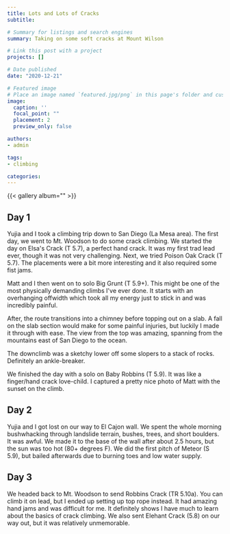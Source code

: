 ```yaml
---
title: Lots and Lots of Cracks
subtitle: 

# Summary for listings and search engines
summary: Taking on some soft cracks at Mount Wilson

# Link this post with a project
projects: []

# Date published
date: "2020-12-21"

# Featured image
# Place an image named `featured.jpg/png` in this page's folder and customize its options here.
image:
  caption: ''
  focal_point: ""
  placement: 2
  preview_only: false

authors:
- admin

tags:
- climbing

categories:
---
```


{{< gallery album="<lotsandlostofcracks>" >}}

Day 1
-------

Yujia and I took a climbing trip down to San Diego (La Mesa area). The first day, we went to Mt. Woodson to do some crack climbing. We started the day on Elsa's Crack (T 5.7), a perfect hand crack. It was my first trad lead ever, though it was not very challenging. Next, we tried Poison Oak Crack (T 5.7). The placements were a bit more interesting and it also required some fist jams.

Matt and I then went on to solo Big Grunt (T 5.9+). This might be one of the most physically demanding climbs I've ever done. It starts with an overhanging offwidth which took all my energy just to stick in and was incredibly painful. 

After, the route transitions into a chimney before topping out on a slab. A fall on the slab section would make for some painful injuries, but luckily I made it through with ease. The view from the top was amazing, spanning from the mountains east of San Diego to the ocean.

The downclimb was a sketchy lower off some slopers to a stack of rocks. Definitely an ankle-breaker.

We finished the day with a solo on Baby Robbins (T 5.9). It was like a finger/hand crack love-child. I captured a pretty nice photo of Matt with the sunset on the climb.

Day 2
-------
Yujia and I got lost on our way to El Cajon wall. We spent the whole morning bushwhacking through landslide terrain, bushes, trees, and short boulders. It was awful. We made it to the base of the wall after about 2.5 hours, but the sun was too hot (80+ degrees F). We did the first pitch of Meteor (S 5.9), but bailed afterwards due to burning toes and low water supply. 

Day 3
-------
We headed back to Mt. Woodson to send Robbins Crack (TR 5.10a). You can climb it on lead, but I ended up setting up top rope instead. It had amazing hand jams and was difficult for me. It definitely shows I have much to learn about the basics of crack climbing. We also sent Elehant Crack (5.8) on our way out, but it was relatively unmemorable.